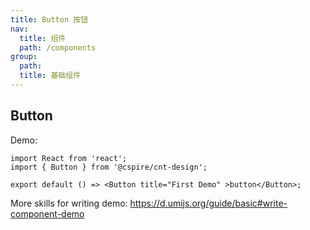 ```yaml
---
title: Button 按钮
nav:
  title: 组件
  path: /components
group:
  path: 
  title: 基础组件
---
```


## Button

Demo:

```tsx
import React from 'react';
import { Button } from '@cspire/cnt-design';

export default () => <Button title="First Demo" >button</Button>;
```

More skills for writing demo: https://d.umijs.org/guide/basic#write-component-demo
